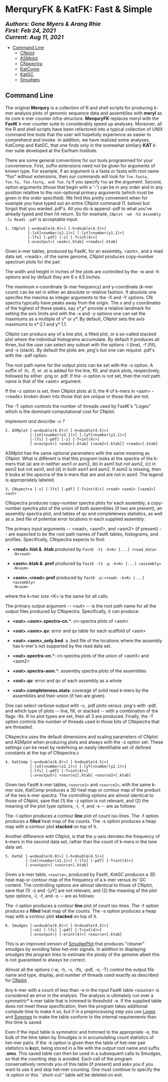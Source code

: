 # MerquryFK & KatFK: Fast & Simple
  
<font size ="4">**_Authors:  Gene Myers & Arang Rhie_**<br>
**_First:   Feb 24, 2021_**<br>
**_Current: Aug 11, 2021_**</font>

- [Command Line](#command-line)
  - [CNplot](#CNplot)
  - [ASMplot](#ASMplot)
  - [CNspectra](#CNspectra)
  - [KatComp](#KatComp)
  - [KatGC](#KatGC)
  - [Smudges](#Smudges)

## Command Line

The original **Merqury** is a collection of R and shell scripts for producing k-mer analysis plots of genomic sequence data and assemblies with **meryl** as its core k-mer counter infra-structure.
**MerquryFK** replaces meryl with the **FastK** k-mer counter suite to considerably speed up analyses.
Moreover, all the R and shell scripts have been refactored into a typical collection of UNIX command line tools that the user will hopefully experience as easier to comprehend and invoke.  In addition, we have realized some analyses, KatComp and KatGC, that one finds
only in the somewhat similary **KAT** k-mer suite developed at the Earlham Institute.

There are some general conventions for our tools programmed for your convenience.
First, suffix extensions need not be given for arguments of known type.  For example,
if an argument is a fasta or fastq with root name "foo" without extensions, then
our commands will look for ```foo.fasta, foo.fa, foo.fastq, and foo.fq``` if you specify
```foo``` as the argument.  Second, option arguments (those that begin with a '-') can
be in any order and in any position relaltive to the non-optional primary arguments (which must
be given in the order specified).  We find this pretty convenient when for example you
have typed out an entire CNplot command (1. below) but forgot that you wanted .pdf's.
All you do is append -pdf to what you've already typed and then hit return.  So for example,
```CNplot -w4 -h3 Assembly -ls Reads -pdf``` is acceptable input.

<a name="CNplot"></a>

```
1. CNplot [-w<double(6.0)>] [-h<double(4.5)>]
          [-[xX]<number(x2.1)>] [-[yY]<number(y1.1)>]
          [-lfs] [-pdf] [-z] [-T<int(4)>]
          [-o<output>] <asm>[.ktab] <reads>[.ktab]
```

Given k-mer tables, produced by FastK, for an assembly, \<asm>,
and a read data set, \<reads>, of the same genome, *CNplot* produces
copy-number spectrum plots for the pair.

The width and height in inches of the plots are controlled by the -w and -h options and
by default they are 6 x 4.5 inches.

The maximum x-coordinate (k-mer frequency) and y-coordinate (k-mer count) can be set
in either an absolute or relative fashion.  If absolute one specifes the maxima as integer
arguments to the -X and -Y options.  CN spectra typically have peaks away from the origin.
The x and y coordinates of the highest of these peaks, say x\*,y\* provide a relative
landmark for setting the axis limits and with the -x and -y options one can set the maximums
as a multiple of x\* or y\*.  By default, CNplot sets the axis maximums to x\*&#183;2.1 and y\*&#183;1.1.

CNplot can produce any of a line plot, a filled plot, or a so-called stacked plot where the individual histograms accumulate.  By default it produces all three, but the user can select any subset with the options -l (line), -f (fill), and -s (stack).  By default the plots are .png's
but one can request .pdf's with the -pdf option.

The root path name for the output plots can be set with the -o option.  A suffix of .ln, .fl, or
.st is added for the line, fill, and stack plots, respectively, followed by either .png or .pdf.
If the -o option is not set, then the root path name is that of the \<asm> argument.

If the -z option is set, then CNplot plots at 0, the # of k-mers in \<asm> - \<reads> broken down
into those that are unique or those that are not.

The -T option controls the number of threads used by FastK's "Logex" which is the dominant
computational cost for CNplot.

*Implement and describe -c ?*


<a name="ASMplot"></a>


```
2. ASMplot [-w<double(6.0)>] [-h<double(4.5)>]
           [-[xX]<number(x2.1)>] [-[yY]<number(y1.1)>]
           [-lfs] [-pdf] [-z] [-T<int(4)>]
           [-o<output>] <asm1>[.ktab] [<asm2>[.ktab]] <reads>[.ktab]
```

ASMplot has the same optional parameters with the same meaning as CNplot.  What is
different is that this program looks at the spectra of the k-mers that (a) are in neither
asm1 or asm2, (b) in asm1 but not asm2, (c) in asm2 but not asm1, and (d) in both asm1 and
asm2.  If asm2 is missing, then it looks at the spectra of the k-mers that are and are not
in asm1.  The legend is appropriately labeled.

<a name="CNspectra"></a>

```
3. CNspectra [-v] [-lfs] [-pdf] [-T<int(4)>] <read> <asm1> [<asm2>] <out>
```

CNspectra produces copy-number spectra plots for each assembly, a copy-number spectra plot of the union of both assemblies (if two are present), an assembly spectra plot, and tables of qv and completeness statistics, as well as a .bed file of potential error locations in each supplied assembly.

The primary input arguments -- \<read>, \<asm1>, and \<asm2> (if present) -- are expected to be the root path names of FastK tables, histograms, and profiles.  Specifically, CNspectra expects
to find:

* **\<read>.hist & .ktab** produced by <code>FastK -t1 -k\<K> [...] \<read_data> -N\<read></code>

* **\<asm>.ktab & .prof** produced by <code>FastK -t1 -p -k\<K> [...] \<assembly> -N\<asm></code>

* **\<asm>.\<read>.prof** produced by <code>FastK -p:\<read> -k\<K> [...] \<assembly> -N\<asm></code>

where the k-mer size \<K> is the same for all calls.

The primary output argument -- \<out> -- is the root path name for all the output files
produced by CNspectra.  Specifically, it *can* produce:

* **\<out>.\<asm>.spectra-cn.***: cn-spectra plots of \<asm>

* **\<out>.\<asm>.qv**: error and qv table for each scaffold of \<asm>

* **\<out>.\<asm>_only.bed**: a .bed file of the locations where the assembly has k-mer's not supported by the read data set.

* **\<out>.spectra-cn.***: cn-spectra plots of the union of \<asm1> and \<asm2>

* **\<out>.spectra-asm.***: assembly spectra plots of the assemblies

* **\<out>.qv**: error and qv of each assembly as a whole

* **\<out>.completeness.stats**: coverage of solid read k-mers by the assemblies and their union (if two are given).

One can select verbose output with -v, .pdf plots versus .png's with -pdf, and which
type of plots -- line, fill, or stacked -- with a combination of the flags -lfs.
If no plot types are set, then all 3 are produced.  Finally, the -T option controls
the number of threads used in those bits of CNspectra that are threaded.

CNspectra uses the default dimensions and scaling parameters of CNplot and ASMplot when
producing plots and always with the -z option set.  These settings can be reset by redefining
an easily identifiable set of defined constants at the top of CNspectra.c


<a name="KatComp"></a>

```
4. KatComp [-w<double(6.0)>] [-h<double(4.5)>]
           [-[xX]<number(x2.1)>] [-[yY]<number(y2.1)>]
           [-lfs] [-pdf] [-T<int(4)>]
           [-o<output>] <source1[.ktab] <source2>[.ktab]
```

Given two FastK k-mer tables, `<source1>` and `<source2>`, with the same k-mer size, *KatComp* produces a 3D heat map or contour map of the product of the two k-mer
spectra.  The controlling options are almost identical to those of CNplot, save that
(1) the -z option is not relevant, and (2) the meaning of the plot type options,
-l, -f, and -s -- are as follows:

The -l option produces a contour **line** plot of count iso-lines.   The -f option produces
a **filled** heat map of the counts.  The -s option produces a heap map with a contour plot
**stacked** on top of it.

Another difference with CNplot, is that the y-axis denotes the frequency of k-mers in the second data set, rather than the count of k-mers in the lone data set.

<a name="KatGC"></a>

```
5. KatGC [-w<double(6.0)>] [-h<double(4.5)>]
         [-[xX]<number(x2.1)>] [-lfs] [-pdf] [-T<int(4)>]
         [-o<output>] <source>[.ktab]
```

Given a k-mer table, `<source>`, produced by FastK, *KatGC* produces a 3D heat map
or contour map of the frequency of a k-mer versus its' GC content.
The controlling options are almost identical to those of CNplot, save that
(1) -z and -[yY] are not relevant, and (2) the meaning of the plot type options,
-l, -f, and -s -- are as follows:

The -l option produces a contour **line** plot of count iso-lines.   The -f option produces
a **filled** heat map of the counts.  The -s option produces a heap map with a contour plot
**stacked** on top of it.


<a name="Smudges"></a>

```
6. Smudges [-w<double(6.0)>] [-h<double(4.5)>]
           [-vk] [-lfs] [-pdf] [-T<int(4)>]
           [-o<output>] [-e<int(4)>] <source>[.ktab]
```

This is an improved version of [SmudgePlot](https://github.com/KamilSJaron/smudgeplot)
that produces "cleaner" smudges by avoiding false het-mer signals.  In addition to displaying smudges the program tries to estimate the ploidy of the genome albeit this
is not guaranteed to always be correct.

Almost all the options (-w, -h, -v, -lfs, -pdf, -o, -T) control the output file name and type, display, and number of threads used exactly as described for [CNplot](#CNplot).

Any k-mer with a count of less than -e in the input FastK table \<source> is considered
an error in the analysis.  The analysis is ultimately run over a *symmetric** k-mer table that is trimmed to threshold -e.  If the supplied table does not meet these specification,
then the program takes additional compute time to make it so, but if in a preprocessing
step you use [Logex](https://github.com/thegenemyers/FASTK/#Logex) and [Symmex](https://github.com/thegenemyers/FASTK/#Symmex) to make the table conform to the internal
requirements than this time is saved.

Even if the input table is symmetric and trimmed to the appropriate -e, the bulk of the
time taken by Smudges is in accumulating count statistics of het-mer pairs.  If the
-k option is given then the table of het-mer pair statistics is **k**ept, being stored
in a file with
the output root name and suffix **.smu**.  This saved table can then be used in a
subsequent calls to Smudges, so that the counting step is avoided.   Each call of the program conservatively reminds you of this table (if present) and asks you if you want
to use it and skip het-mer counting.  One must continue to
specify the -k option or this ``short-cut'' table will be deleted on exit. 